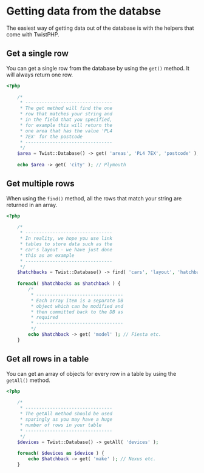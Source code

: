 # Getting data from the databse

The easiest way of getting data out of the database is with the helpers that come with TwistPHP.

## Get a single row

You can get a single row from the database by using the `get()` method. It will always return one row.

```php
<?php
    
    /*
     * --------------------------------
     * The get method will find the one
     * row that matches your string and
     * in the field that you specified,
     * for example this will return the
     * one area that has the value 'PL4
     * 7EX' for the postcode
     * --------------------------------
     */
    $area = Twist::Database() -> get( 'areas', 'PL4 7EX', 'postcode' );
    
    echo $area -> get( 'city' ); // Plymouth
```

## Get multiple rows

When using the `find()` method, all the rows that match your string are returned in an array.

```php
<?php
    
    /*
     * --------------------------------
     * In reality, we hope you use link
     * tables to store data such as the
     * car's layout - we have just done
     * this as an example
     * --------------------------------
     */
    $hatchbacks = Twist::Database() -> find( 'cars', 'layout', 'hatchback' );
    
    foreach( $hatchbacks as $hatchback ) {
        /*
         * --------------------------------
         * Each array item is a separate DB
         * object which can be modified and
         * then committed back to the DB as
         * required
         * --------------------------------
         */
        echo $hatchback -> get( 'model' ); // Fiesta etc.
    }
```

## Get all rows in a table

You can get an array of objects for every row in a table by using the `getAll()` method.

```php
<?php
    
    /*
     * --------------------------------
     * The getAll method should be used
     * sparingly as you may have a huge
     * number of rows in your table
     * --------------------------------
     */
    $devices = Twist::Database() -> getAll( 'devices' );
    
    foreach( $devices as $device ) {
        echo $hatchback -> get( 'make' ); // Nexus etc.
    }
```